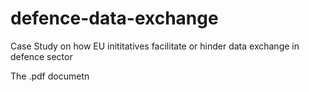 # defence-data-exchange
Case Study on how EU inititatives facilitate or hinder data exchange in defence sector

The .pdf documetn
